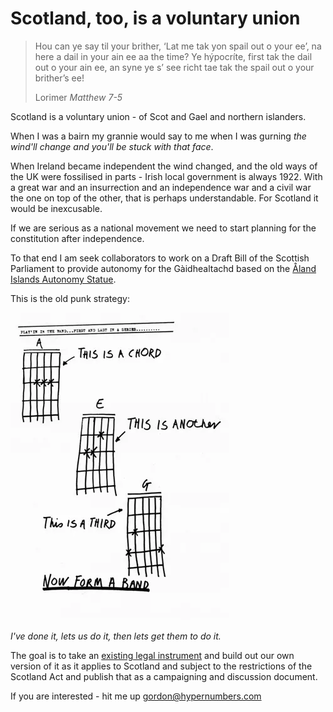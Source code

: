 # Scotland, too, is a voluntary union

<div class="epigraph"><blockquote><p>Hou can ye say til your brither, ‘Lat me tak yon spail out o your ee’, na here a dail in your ain ee aa the time? Ye hýpocríte, first tak the dail out o your ain ee, an syne ye s’ see richt tae tak the spail out o your brither’s ee!</p><footer>Lorimer <cite>Matthew 7-5</cite></footer></blockquote></div>

Scotland is a voluntary union - of Scot and Gael and northern islanders.

When I was a bairn my grannie would say to me when I was gurning *the wind'll change and you'll be stuck with that face*.

When Ireland became independent the wind changed, and the old ways of the UK were fossilised in parts - Irish local government is always 1922. With a great war and an insurrection and an independence war and a civil war the one on top of the other, that is perhaps understandable. For Scotland it would be inexcusable.

If we are serious as a national movement we need to start planning for the constitution after independence.

To that end I am seek collaborators to work on a Draft Bill of the Scottish Parliament to provide autonomy for the Gàidhealtachd based on the [Åland Islands Autonomy Statue](./resources/FI_SE_930101_Act_on_the_Autonomy_of_Aland.pdf).

This is the old punk strategy:

![three chords](./images/three-chords.webp)

*I've done it, lets us do it, then lets get them to do it.*

The goal is to take an [existing legal instrument](./resources/FI_SE_930101_Act_on_the_Autonomy_of_Aland.pdf) and build out our own version of it as it applies to Scotland and subject to the restrictions of the Scotland Act and publish that as a campaigning and discussion document.

If you are interested - hit me up gordon@hypernumbers.com